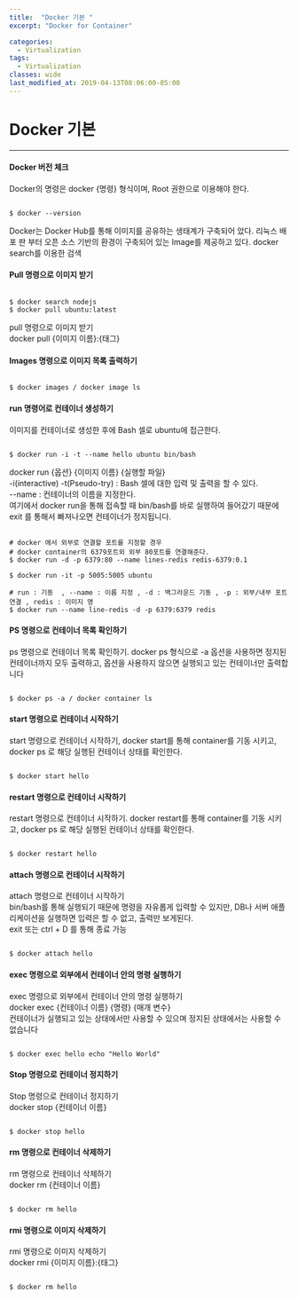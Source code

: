 ```yaml
---
title:  "Docker 기본 "
excerpt: "Docker for Container"

categories:
  - Virtualization
tags:
  - Virtualization 
classes: wide
last_modified_at: 2019-04-13T08:06:00-05:00
---
```


# Docker 기본

***

#### Docker 버전 체크 

 Docker의 명령은 docker {명령} 형식이며, Root 권한으로 이용해야 한다. 

```shell

$ docker --version

```

Docker는 Docker Hub를 통해 이미지를 공유하는 생태계가 구축되어 았다. 리눅스 배포 판 부터 오픈 소스 기반의 환경이 구축되어 있는 Image를 제공하고 있다. docker search를 이용한 검색

#### Pull 명령으로 이미지 받기

```shell

$ docker search nodejs
$ docker pull ubuntu:latest

```
pull 명령으로 이미지 받기    
docker pull {이미지 이름}:{태그}  

#### Images 명령으로 이미지 목록 출력하기

```shell

$ docker images / docker image ls

```

#### run 명령어로 컨테이너 생성하기

이미지를 컨테이너로 생성한 후에 Bash 셀로 ubuntu에 접근한다. 

```shell

$ docker run -i -t --name hello ubuntu bin/bash

```

docker run {옵션} {이미지 이름} {실행할 파일}  
-i(interactive)  -t(Pseudo-try) : Bash 셀에 대한 입력 및 출력을 할 수 있다.  
--name : 컨테이너의 이름을 지정한다.  
여기에서 docker run을 통해 접속할 때 bin/bash를 바로 실행하여 들어갔기 때문에 exit 를 통해서 빠져나오면 컨테이너가 정지됩니다.  

```shell

# docker 에서 외부로 연결할 포트를 지정할 경우 
# docker container의 6379포트외 외부 80포트를 연결해준다.
$ docker run -d -p 6379:80 --name lines-redis redis-6379:0.1

$ docker run -it -p 5005:5005 ubuntu

# run : 기동  , --name : 이름 지정 , -d : 백그라운드 기동 , -p : 외부/내부 포트 연결 , redis : 이미지 명 
$ docker run --name line-redis -d -p 6379:6379 redis

```

#### PS 명령으로 컨테이너 목록 확인하기 

ps 명령으로 컨테이너 목록 확인하기. docker ps 형식으로 -a 옵션을 사용하면 정지된 컨테이너까지 모두 출력하고, 옵션을 사용하지 않으면 실행되고 있는 컨테이너만 출력합니다

```shell 

$ docker ps -a / docker container ls

```

#### start 명령으로 컨테이너 시작하기 

start 명령으로 컨테이너 시작하기, docker start를 통해 container를 기동 시키고, docker ps 로 해당 실행된 컨테이너 상태를 확인한다. 

```shell

$ docker start hello 

```

#### restart 명령으로 컨테이너 시작하기

restart 명령으로 컨테이너 시작하기. docker restart를 통해 container를 기동 시키고, docker ps 로 해당 실행된 컨테이너 상태를 확인한다. 

```shell

$ docker restart hello    

```

#### attach 명령으로 컨테이너 시작하기

attach 명령으로 컨테이너 시작하기   
bin/bash를 통해 실행되기 때문에 명령을 자유롭게 입력할 수 있지만, DB나 서버 애플리케이션을 실행하면 입력은 할 수 없고, 출력만 보게된다.  
exit 또는 ctrl + D 를 통해 종료 가능   

```shell

$ docker attach hello 

```

#### exec 명령으로 외부에서 컨테이너 안의 명령 실행하기

exec 명령으로 외부에서 컨테이너 안의 명령 실행하기   
docker exec {컨테이너 이름} {명령} {매개 변수}  
컨테이너가 실행되고 있는 상태에서만 사용할 수 있으며 정지된 상태에서는 사용할 수 없습니다   

```shell

$ docker exec hello echo "Hello World"            

```

#### Stop 명령으로 컨테이너 정지하기

Stop 명령으로 컨테이너 정지하기   
docker stop {컨테이너 이름}   

```shell

$ docker stop hello   

```

#### rm 명령으로 컨테이너 삭제하기

rm 명령으로 컨테이너 삭제하기   
docker rm {컨테이너 이름}   

```shell

$ docker rm hello     

```

#### rmi 명령으로 이미지 삭제하기

rmi 명령으로 이미지 삭제하기   
docker rmi {이미지 이름}:{태그}    

```shell

$ docker rm hello        

```